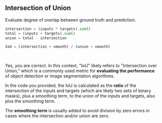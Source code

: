 ## Intersection of Union

Evaluate degree of overlap between ground truth and prediction.

```python
intersection = (inputs * targets).sum()
total = (inputs + targets).sum()
union = total - intersection

IoU = (intersection + smooth) / (union + smooth)
```

<br>

Yes, you are correct. In this context, "IoU" likely refers to "Intersection over Union," which is a commonly used metric for **evaluating the performance** of object detection or image segmentation algorithms. 

In the code you provided, the IoU is calculated as the **ratio** of the intersection of the inputs and targets (which are likely two sets of binary masks), plus a smoothing term, to the union of the inputs and targets, also plus the smoothing term.

The **smoothing term** is usually added to avoid division by zero errors in cases where the intersection and/or union are zero.
